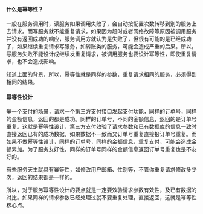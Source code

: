 
#### 什么是幂等性？

一般在服务调用时，读服务如果调用失败了，会自动按配置次数转移到别的服务上去请求。而写服务就不能重复请求，如果因为超时或者网络故障等原因被调用服务并没有返回成功的响应，服务调用方就认为是失败了，但很有可能的是已经成功了，如果继续重复请求写服务，如转账类的服务，可能会造成严重的后果。所以，写服务失败不能设计成继续发重复请求，被调用服务也要设计幂等性，即使重复请求，也不会造成影响。

知道上面的背景，所以，幂等性就是同样的参数，重复请求相同的服务，必须得到相同的结果。

#### 幂等性设计

举一个支付的场景，请求一个第三方支付接口发起支付功能，同样的订单号，同样的金额信息，返回的都是成功。同样的订单号，不同的金额信息，返回的是订单号重复。这就是幂等性设计，第三方支付效验了请求参数和已有数据库的信息一致时直接返回已有的成功数据，如果数据不一致而又订单号重复直接报订单号重复。而如果不做幂等性设计，同样的订单号，同样的金额信息，重复支付，可能会造成金额累加。为了服务友好性，同样的订单号同样的金额信息返回订单号重复也是不友好的。

有些服务天生就具有幂等性，如修改用户邮箱、性别等，不管你重复请求修改多少次，返回的结果都是一样的。

所以，对于服务幂等性设计的要点就是一定要效验请求参数有效性，及已有数据的对比。如果同样的请求参数已经处理过就不要重复处理，直接返回，这就是幂等性核心点。